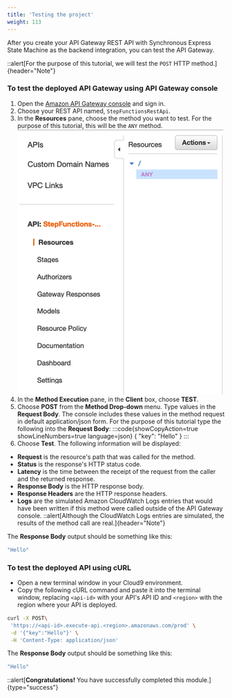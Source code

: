 ```yaml
---
title: 'Testing the project'
weight: 113
---
```


After you create your API Gateway REST API with Synchronous Express State Machine as the backend integration, you can test the API Gateway.

::alert[For the purpose of this tutorial, we will test the `POST` HTTP method.]{header="Note"}

### To test the deployed API Gateway using API Gateway console

1. Open the [Amazon API Gateway console](https://console.aws.amazon.com/apigateway/) and sign in.
2. Choose your REST API named, `StepFunctionsRestApi`.
3. In the **Resources** pane, choose the method you want to test. For the purpose of this tutorial, this will be the `ANY` method.
   ![API GAteway ANY](/static/img/module-9/api-gateway-testing.png)
4. In the **Method Execution** pane, in the **Client** box, choose **TEST**.
5. Choose **POST** from the **Method Drop-down** menu. Type values in the **Request Body**. The console includes these values in the method request in default application/json form. For the purpose of this tutorial type the following into the **Request Body**:
   :::code{showCopyAction=true showLineNumbers=true language=json}
   {
   "key": "Hello"
   }
   :::
6. Choose **Test**. The following information will be displayed:

- **Request** is the resource's path that was called for the method.
- **Status** is the response's HTTP status code.
- **Latency** is the time between the receipt of the request from the caller and the returned response.
- **Response Body** is the HTTP response body.
- **Response Headers** are the HTTP response headers.
- **Logs** are the simulated Amazon CloudWatch Logs entries that would have been written if this method were called outside of the API Gateway console.
  ::alert[Although the CloudWatch Logs entries are simulated, the results of the method call are real.]{header="Note"}

The **Response Body** output should be something like this:

```bash
"Hello"
```

### To test the deployed API using cURL

- Open a new terminal window in your Cloud9 environment.
- Copy the following cURL command and paste it into the terminal window, replacing `<api-id>` with your API's API ID and `<region>` with the region where your API is deployed.

```bash
curl -X POST\
 'https://<api-id>.execute-api.<region>.amazonaws.com/prod' \
 -d '{"key":"Hello"}' \
 -H 'Content-Type: application/json'
```

The **Response Body** output should be something like this:

```bash
"Hello"
```

::alert[**Congratulations!** You have successfully completed this module.]{type="success"}